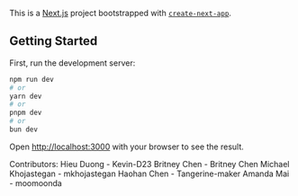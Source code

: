 This is a [Next.js](https://nextjs.org/) project bootstrapped with [`create-next-app`](https://github.com/vercel/next.js/tree/canary/packages/create-next-app).

## Getting Started

First, run the development server:

```bash
npm run dev
# or
yarn dev
# or
pnpm dev
# or
bun dev
```

Open [http://localhost:3000](http://localhost:3000) with your browser to see the result.


Contributors:
Hieu Duong - Kevin-D23
Britney Chen - Britney Chen
Michael Khojastegan - mkhojastegan
Haohan Chen - Tangerine-maker
Amanda Mai - moomoonda
